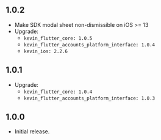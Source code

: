 ## 1.0.2

* Make SDK modal sheet non-dismissible on iOS >= 13
* Upgrade:
    - `kevin_flutter_core: 1.0.5`
    - `kevin_flutter_accounts_platform_interface: 1.0.4`
    - `kevin_ios: 2.2.6`

## 1.0.1

* Upgrade:
    - `kevin_flutter_core: 1.0.4`
    - `kevin_flutter_accounts_platform_interface: 1.0.3`

## 1.0.0

* Initial release.